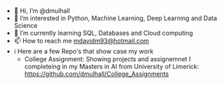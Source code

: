 - 👋 Hi, I’m @dmulhall
- 👀 I’m interested in Python, Machine Learning, Deep Learning and Data Science
- 🌱 I’m currently learning SQL, Databases and Cloud computing
- 📫 How to reach me mdavidm93@hotmail.com
- :information_source: Here are a few Repo's that show case my work
  - College Assignment: Showing projects and assignemnet I completeing in my Masters in AI from University of Limerick: https://github.com/dmulhall/College_Assignments

<!---
dmulhall/dmulhall is a ✨ special ✨ repository because its `README.md` (this file) appears on your GitHub profile.
You can click the Preview link to take a look at your changes.
--->
